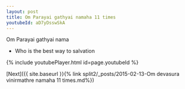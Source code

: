 ```yaml
---
layout: post
title: Om Parayai gathyai namaha 11 times
youtubeId: aD7yDsswSkA
---
```

 
 
Om Parayai gathyai nama 
 
 -  Who is the best way to salvation 
 
  
 
  
 
 
 
 
 
 


{% include youtubePlayer.html id=page.youtubeId %}
 
[Next]({{ site.baseurl }}{% link  split2/_posts/2015-02-13-Om devasura vinirmathre namaha 11 times.md%})
 
